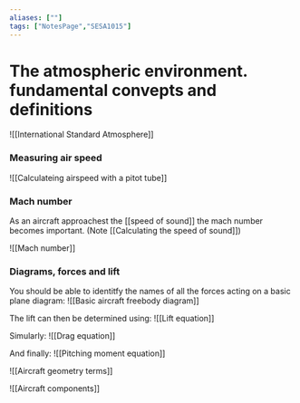 ```yaml
---
aliases: [""]
tags: ["NotesPage","SESA1015"]
---
```


# The atmospheric environment. fundamental convepts and definitions

![[International Standard Atmosphere]]

### Measuring air speed
![[Calculateing airspeed with a pitot tube]]

### Mach number
As an aircraft approachest the [[speed of sound]] the mach number becomes important. (Note [[Calculating the speed of sound]])

![[Mach number]]

### Diagrams, forces and lift

You should be able to identitfy the names of all the forces acting on a basic plane diagram:
![[Basic aircraft freebody diagram]]

The lift can then be determined using:
![[Lift equation]]

Simularly:
![[Drag equation]]

And finally:
![[Pitching moment equation]]

![[Aircraft geometry terms]]

![[Aircraft components]]